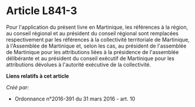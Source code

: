 # Article L841-3

Pour l'application du présent livre en Martinique, les références à la région, au conseil régional et au président du conseil
régional sont remplacées respectivement par les références à la collectivité territoriale de Martinique, à l'Assemblée de
Martinique et, selon les cas, au président de l'assemblée de Martinique pour les attributions liées à la présidence de
l'assemblée délibérante et au président du conseil exécutif de Martinique pour les attributions dévolues à l'autorité
exécutive de la collectivité.

**Liens relatifs à cet article**

_Créé par_:

  - Ordonnance n°2016-391 du 31 mars 2016 - art. 10
